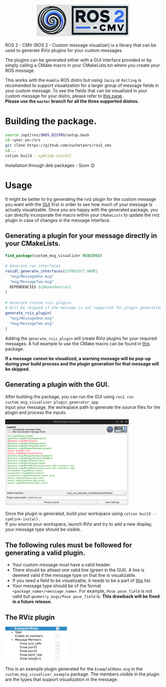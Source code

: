 <div align="center">
  <img src="custom_msg_visualizer/base_files/custom_msg_visualizer_logo.png" alt="Logo" width="300"/>
</div>
<br>
ROS 2 - CMV (ROS 2 - Custom message visualizer) is a library that can be used to generate RViz plugins for your custom messages. 

The plugins can be generated either with a GUI interface provided or by simply calling a CMake macro in your CMakeLists.txt where you create your ROS message.

This works with the ```Humble``` ROS distro but using ```Jazzy``` or ```Rolling``` is recomended to support visualization for a larger group of message fields in your custom message. To see the fields that can be visualized in your custom message for your distro, please refer to [this page](SupportedTypes.md). 
<br>**Please use the ```master``` branch for all the three supported distros.**

# Building the package.

```bash
source /opt/ros/$ROS_DISTRO/setup.bash
cd <your_ws>/src
git clone https://github.com/suchetanrs/ros2_cmv
cd ..
colcon build --symlink-install
```
Installation through deb packages - Soon 😉

# Usage
It might be better to try generating the rviz plugin for the custom message you want with the [GUI](#generating-a-plugin-with-the-gui) first in order to see how much of your message is actually visualizable. Once you are happy with the generated package, you can directly incorporate the macro within your ```CMakeLists``` to update the rviz plugin in case of changes in the message interface.

## Generating a plugin for your message directly in your CMakeLists.

```CMake
find_package(custom_msg_visualizer REQUIRED)

# Generate ros interfaces
rosidl_generate_interfaces(${PROJECT_NAME}
  "msg/MessageOne.msg"
  "msg/MessageTwo.msg"
  DEPENDENCIES ${dependencies}
)

# Generate custom rviz plugins. 
# Will be skipped if the message is not supported for plugin generation.
generate_rviz_plugin(
  "msg/MessageOne.msg"
  "msg/MessageTwo.msg"
)
```

Adding the ```generate_rviz_plugin``` will create RViz plugins for your required messages. A full example to use the CMake macro can be found in [this](custom_msg_visualizer_example) package.

**If a message cannot be visualized, a warning message will be pop-up during your build process and the plugin generation for that message will be skipped.**

## Generating a plugin with the GUI.

After building the package, you can run the GUI using ```ros2 run custom_msg_visualizer plugin_generator_app```.<br> Input your message, the workspace path to generate the source files for the plugin and process the inputs.

<img src="img/gui.png" alt="GUI" width="400"/>

Once the plugin is generated, build your workspace using ```colcon build --symlink-install```. <br>
If you source your workspace, launch RViz and try to add a new display, your message type should be visible.

## The following rules must be followed for generating a valid plugin.
- Your custom message must have a valid header.
- There should be atleast one valid line (green in the GUI). A line is deemed valid if the message type on that line is visualizable.
- If you need a field to be visualizable, it needs to be a part of [this](SupportedTypes.md) list.
- Your message type should be of the format ```<package_name>/<message_name>```. For example, ```Pose pose_field``` is not valid but ```geometry_msgs/Pose pose_field``` is. **This drawback will be fixed in a future release.**

## The RViz plugin

<img src="img/rviz_display.png" alt="rviz_display" width="200"/>

This is an example plugin generated for the ```ExampleCMake.msg``` in the ```custom_msg_visualizer_example``` package. The members visible in the plugin are the types that support visualization in the message.

<!-- ## To run the example of plugin generation -->